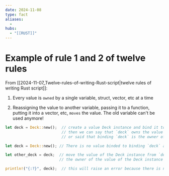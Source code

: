 ```yaml
---
date: 2024-11-08
type: fact
aliases:
  -
hubs:
  - "[[RUST]]"
---
```


# Example of rule 1 and 2 of twelve rules

From [[2024-11-07_Twelve-rules-of-writing-Rust-script|twelve rules of writing Rust script]]:

1. Every value is `owned` by a single variable, struct, vector, etc at a time

2. Reassigning the value to another variable, passing it to a function, putting it into a vector, etc, `moves` the value. The old variable can't be used anymore!


```rust
let deck = Deck::new();  // create a value Deck instance and bind it to binding `deck`
                         // then we can say that `deck` owns the value of the Deck instance
                         // or said that binding `deck` is the owner of the value of the Deck instance

```

```rust
let deck = Deck::new(); // There is no value binded to binding `deck` anymore

let other_deck = deck;  // move the value of the Deck instance from `deck` to `other_deck`
                        // the owner of the value of the Deck instance is now `other_deck`

println!("{:?}", deck);  // this will raise an error because there is no value binded to binding `deck`
```

